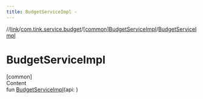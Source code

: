 ```yaml
---
title: BudgetServiceImpl -
---
```

//[link](../../index.md)/[com.tink.service.budget](../index.md)/[[common]BudgetServiceImpl](index.md)/[BudgetServiceImpl](-budget-service-impl.md)



# BudgetServiceImpl  
[common]  
Content  
fun [BudgetServiceImpl](-budget-service-impl.md)(api: <ERROR CLASS>)  



